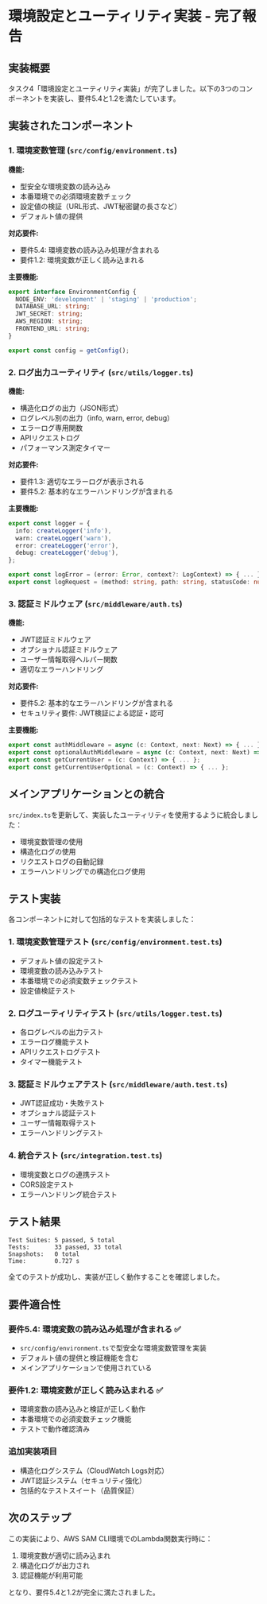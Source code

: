 # 環境設定とユーティリティ実装 - 完了報告

## 実装概要

タスク4「環境設定とユーティリティ実装」が完了しました。以下の3つのコンポーネントを実装し、要件5.4と1.2を満たしています。

## 実装されたコンポーネント

### 1. 環境変数管理 (`src/config/environment.ts`)

**機能:**

- 型安全な環境変数の読み込み
- 本番環境での必須環境変数チェック
- 設定値の検証（URL形式、JWT秘密鍵の長さなど）
- デフォルト値の提供

**対応要件:**

- 要件5.4: 環境変数の読み込み処理が含まれる
- 要件1.2: 環境変数が正しく読み込まれる

**主要機能:**

```typescript
export interface EnvironmentConfig {
  NODE_ENV: 'development' | 'staging' | 'production';
  DATABASE_URL: string;
  JWT_SECRET: string;
  AWS_REGION: string;
  FRONTEND_URL: string;
}

export const config = getConfig();
```

### 2. ログ出力ユーティリティ (`src/utils/logger.ts`)

**機能:**

- 構造化ログの出力（JSON形式）
- ログレベル別の出力（info, warn, error, debug）
- エラーログ専用関数
- APIリクエストログ
- パフォーマンス測定タイマー

**対応要件:**

- 要件1.3: 適切なエラーログが表示される
- 要件5.2: 基本的なエラーハンドリングが含まれる

**主要機能:**

```typescript
export const logger = {
  info: createLogger('info'),
  warn: createLogger('warn'),
  error: createLogger('error'),
  debug: createLogger('debug'),
};

export const logError = (error: Error, context?: LogContext) => { ... };
export const logRequest = (method: string, path: string, statusCode: number, duration?: number) => { ... };
```

### 3. 認証ミドルウェア (`src/middleware/auth.ts`)

**機能:**

- JWT認証ミドルウェア
- オプショナル認証ミドルウェア
- ユーザー情報取得ヘルパー関数
- 適切なエラーハンドリング

**対応要件:**

- 要件5.2: 基本的なエラーハンドリングが含まれる
- セキュリティ要件: JWT検証による認証・認可

**主要機能:**

```typescript
export const authMiddleware = async (c: Context, next: Next) => { ... };
export const optionalAuthMiddleware = async (c: Context, next: Next) => { ... };
export const getCurrentUser = (c: Context) => { ... };
export const getCurrentUserOptional = (c: Context) => { ... };
```

## メインアプリケーションとの統合

`src/index.ts`を更新して、実装したユーティリティを使用するように統合しました：

- 環境変数管理の使用
- 構造化ログの使用
- リクエストログの自動記録
- エラーハンドリングでの構造化ログ使用

## テスト実装

各コンポーネントに対して包括的なテストを実装しました：

### 1. 環境変数管理テスト (`src/config/environment.test.ts`)

- デフォルト値の設定テスト
- 環境変数の読み込みテスト
- 本番環境での必須変数チェックテスト
- 設定値検証テスト

### 2. ログユーティリティテスト (`src/utils/logger.test.ts`)

- 各ログレベルの出力テスト
- エラーログ機能テスト
- APIリクエストログテスト
- タイマー機能テスト

### 3. 認証ミドルウェアテスト (`src/middleware/auth.test.ts`)

- JWT認証成功・失敗テスト
- オプショナル認証テスト
- ユーザー情報取得テスト
- エラーハンドリングテスト

### 4. 統合テスト (`src/integration.test.ts`)

- 環境変数とログの連携テスト
- CORS設定テスト
- エラーハンドリング統合テスト

## テスト結果

```
Test Suites: 5 passed, 5 total
Tests:       33 passed, 33 total
Snapshots:   0 total
Time:        0.727 s
```

全てのテストが成功し、実装が正しく動作することを確認しました。

## 要件適合性

### 要件5.4: 環境変数の読み込み処理が含まれる ✅

- `src/config/environment.ts`で型安全な環境変数管理を実装
- デフォルト値の提供と検証機能を含む
- メインアプリケーションで使用されている

### 要件1.2: 環境変数が正しく読み込まれる ✅

- 環境変数の読み込みと検証が正しく動作
- 本番環境での必須変数チェック機能
- テストで動作確認済み

### 追加実装項目

- 構造化ログシステム（CloudWatch Logs対応）
- JWT認証システム（セキュリティ強化）
- 包括的なテストスイート（品質保証）

## 次のステップ

この実装により、AWS SAM CLI環境でのLambda関数実行時に：

1. 環境変数が適切に読み込まれ
2. 構造化ログが出力され
3. 認証機能が利用可能

となり、要件5.4と1.2が完全に満たされました。
